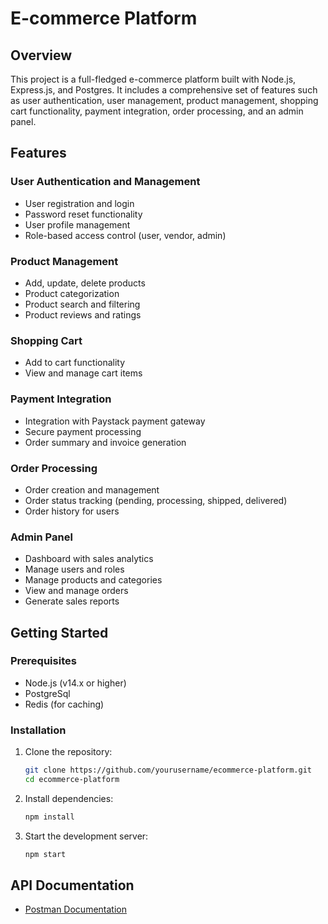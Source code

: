 # E-commerce Platform

## Overview

This project is a full-fledged e-commerce platform built with Node.js, Express.js, and Postgres. It includes a comprehensive set of features such as user authentication, user management, product management, shopping cart functionality, payment integration, order processing, and an admin panel.

## Features

### User Authentication and Management
- User registration and login
- Password reset functionality
- User profile management
- Role-based access control (user, vendor, admin)

### Product Management
- Add, update, delete products
- Product categorization
- Product search and filtering
- Product reviews and ratings

### Shopping Cart
- Add to cart functionality
- View and manage cart items


### Payment Integration
- Integration with Paystack payment gateway
- Secure payment processing
- Order summary and invoice generation

### Order Processing
- Order creation and management
- Order status tracking (pending, processing, shipped, delivered)
- Order history for users

### Admin Panel
- Dashboard with sales analytics
- Manage users and roles
- Manage products and categories
- View and manage orders
- Generate sales reports

## Getting Started

### Prerequisites
- Node.js (v14.x or higher)
- PostgreSql
- Redis (for caching)

### Installation

1. Clone the repository:
   ```bash
   git clone https://github.com/yourusername/ecommerce-platform.git
   cd ecommerce-platform
   ```

2. Install dependencies:
   ```bash
   npm install
   ```

3. Start the development server:
   ```bash
   npm start
   ```


## API Documentation
-  [Postman Documentation](https://documenter.getpostman.com/view/32396066/2sA3QniZqy)
